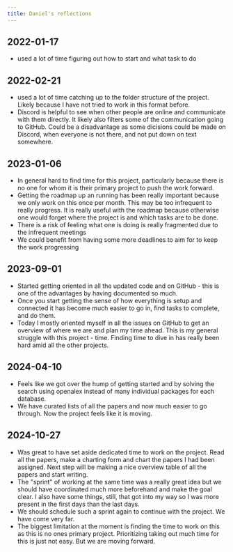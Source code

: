 ```yaml
---
title: Daniel's reflections
---
```


## 2022-01-17

-   used a lot of time figuring out how to start and what task to do

## 2022-02-21

-   used a lot of time catching up to the folder structure of the
    project. Likely because I have not tried to work in this format
    before.
-   Discord is helpful to see when other people are online and
    communicate with them directly. It likely also filters some of the
    communication going to GitHub. Could be a disadvantage as some
    dicisions could be made on Discord, when everyone is not there, and
    not put down on text somewhere.

## 2023-01-06

-   In general hard to find time for this project, particularly because
    there is no one for whom it is their primary project to push the
    work forward.
-   Getting the roadmap up an running has been really important because
    we only work on this once per month. This may be too infrequent to
    really progress. It is really useful with the roadmap because
    otherwise one would forget where the project is and which tasks are
    to be done.
-   There is a risk of feeling what one is doing is really fragmented
    due to the infrequent meetings
-   We could benefit from having some more deadlines to aim for to keep
    the work progressing

## 2023-09-01

-   Started getting oriented in all the updated code and on GitHub -
    this is one of the advantages by having documented so much.
-   Once you start getting the sense of how everything is setup and
    connected it has become much easier to go in, find tasks to
    complete, and do them.
-   Today I mostly oriented myself in all the issues on GitHub to get an
    overview of where we are and plan my time ahead. This is my general
    struggle with this project - time. Finding time to dive in has
    really been hard amid all the other projects.

## 2024-04-10

-   Feels like we got over the hump of getting started and by solving
    the search using openalex instead of many individual packages for
    each database.
-   We have curated lists of all the papers and now much easier to go
    through. Now the project feels like it is moving.

## 2024-10-27

-   Was great to have set aside dedicated time to work on the project.
    Read all the papers, make a charting form and chart the papers I had
    been assigned. Next step will be making a nice overview table of all
    the papers and start writing.
-   The "sprint" of working at the same time was a really great idea but
    we should have coordinated much more beforehand and make the goal
    clear. I also have some things, still, that got into my way so I was
    more present in the first days than the last days.
-   We should schedule such a sprint again to continue with the project.
    We have come very far.
-   The biggest limitation at the moment is finding the time to work on
    this as this is no ones primary project. Prioritizing taking out
    much time for this is just not easy. But we are moving forward.
